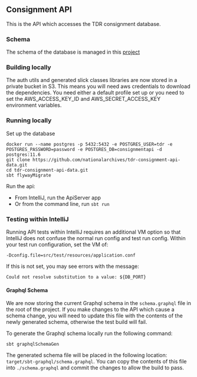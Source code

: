 ## Consignment API

This is the API which accesses the TDR consignment database. 

### Schema
The schema of the database is managed in this [project](https://github.com/nationalarchives/tdr-consignment-api-data)

### Building locally
The auth utils and generated slick classes libraries are now stored in a private bucket in S3. This means you will need aws credentials to download the dependencies.
You need either a default profile set up or you need to set the AWS_ACCESS_KEY_ID and AWS_SECRET_ACCESS_KEY environment variables. 

### Running locally

Set up the database
```
docker run --name postgres -p 5432:5432 -e POSTGRES_USER=tdr -e POSTGRES_PASSWORD=password -e POSTGRES_DB=consignmentapi -d postgres:11.6
git clone https://github.com/nationalarchives/tdr-consignment-api-data.git
cd tdr-consignment-api-data.git
sbt flywayMigrate
```

Run the api:

* From IntelliJ, run the ApiServer app
* Or from the command line, run `sbt run`

### Testing within IntelliJ

Running API tests within IntelliJ requires an additional VM option so that IntelliJ does not confuse the normal run config and test run config.
Within your test run configuration, set the VM of:

`-Dconfig.file=src/test/resources/application.conf`

If this is not set, you may see errors with the message: 

`Could not resolve substitution to a value: ${DB_PORT}`

#### Graphql Schema

We are now storing the current Graphql schema in the `schema.graphql` file in the root of the project. If you make changes to the API which cause a schema change, you will need to update this file with the contents of the newly generated schema, otherwise the test build will fail.

To generate the Graphql schema locally run the following command:

`sbt graphqlSchemaGen`

The generated schema file will be placed in the following location: `target/sbt-graphql/schema.graphql`. You can copy the contents of this file into `./schema.graphql` and commit the changes to allow the build to pass.

